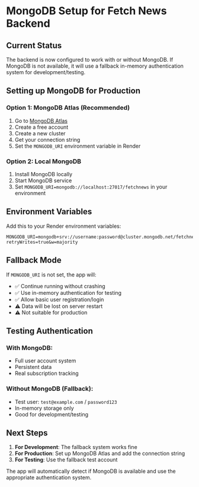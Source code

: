 # MongoDB Setup for Fetch News Backend

## Current Status
The backend is now configured to work with or without MongoDB. If MongoDB is not available, it will use a fallback in-memory authentication system for development/testing.

## Setting up MongoDB for Production

### Option 1: MongoDB Atlas (Recommended)
1. Go to [MongoDB Atlas](https://www.mongodb.com/atlas)
2. Create a free account
3. Create a new cluster
4. Get your connection string
5. Set the `MONGODB_URI` environment variable in Render

### Option 2: Local MongoDB
1. Install MongoDB locally
2. Start MongoDB service
3. Set `MONGODB_URI=mongodb://localhost:27017/fetchnews` in your environment

## Environment Variables

Add this to your Render environment variables:

```
MONGODB_URI=mongodb+srv://username:password@cluster.mongodb.net/fetchnews?retryWrites=true&w=majority
```

## Fallback Mode

If `MONGODB_URI` is not set, the app will:
- ✅ Continue running without crashing
- ✅ Use in-memory authentication for testing
- ✅ Allow basic user registration/login
- ⚠️ Data will be lost on server restart
- ⚠️ Not suitable for production

## Testing Authentication

### With MongoDB:
- Full user account system
- Persistent data
- Real subscription tracking

### Without MongoDB (Fallback):
- Test user: `test@example.com` / `password123`
- In-memory storage only
- Good for development/testing

## Next Steps

1. **For Development**: The fallback system works fine
2. **For Production**: Set up MongoDB Atlas and add the connection string
3. **For Testing**: Use the fallback test account

The app will automatically detect if MongoDB is available and use the appropriate authentication system.

